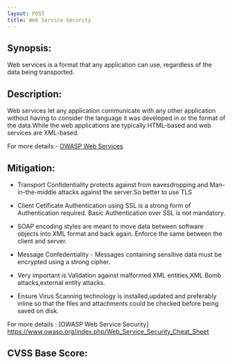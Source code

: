 ```yaml
---
layout: POST
title: Web Service Security
---
```

<!---
Web Service
-->

Synopsis:
---------------
Web services is a format that any application can use, regardless of the data being transported. 

Description:
-------------------
Web services let any application communicate with any other application without having to consider the language it was developed in or the format of the data.While the web applications are typically HTML-based and web services are XML-based.

For more details:- [OWASP Web Services](https://www.owasp.org/index.php/Web_Services)

Mitigation:
-------------
- Transport Confidentiality protects against from eavesdropping and Man-in-the-middle attacks against the server.So better to use TLS

- Client Cetificate Authentication using SSL is a strong form of Authentication required. Basic Authentication over SSL is not mandatory.

- SOAP encoding styles are meant to move data between software objects into XML format and back again. Enforce the same between the client and server.

- Message Confedentiality - Messages containing sensitive data must be encrypted using a strong cipher.

- Very important is Validation against malformed XML entities,XML Bomb attacks,external entity attacks.

- Ensure Virus Scanning technology is installed,updated and preferably  inline so that the files and attachments could be checked before being saved on disk.

For more details : [OWASP Web Service Security] https://www.owasp.org/index.php/Web_Service_Security_Cheat_Sheet

CVSS Base Score:
-------------------------- 

